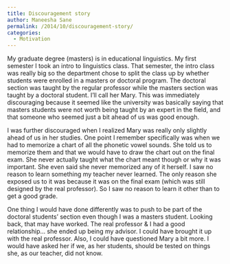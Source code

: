 ```yaml
---
title: Discouragement story
author: Maneesha Sane
permalink: /2014/10/discouragement-story/
categories:
  - Motivation
---
```

My graduate degree (masters) is in educational linguistics. My first semester I took an intro to linguistics class. That semester, the intro class was really big so the department chose to split the class up by whether students were enrolled in a masters or doctoral program. The doctoral section was taught by the regular professor while the masters section was taught by a doctoral student. I&#8217;ll call her Mary. This was immediately discouraging because it seemed like the university was basically saying that masters students were not worth being taught by an expert in the field, and that someone who seemed just a bit ahead of us was good enough.

I was further discouraged when I realized Mary was really only slightly ahead of us in her studies. One point I remember specifically was when we had to memorize a chart of all the phonetic vowel sounds. She told us to memorize them and that we would have to draw the chart out on the final exam. She never actually taught what the chart meant though or why it was important. She even said she never memorized any of it herself. I saw no reason to learn something my teacher never learned. The only reason she exposed us to it was because it was on the final exam (which was still designed by the real professor). So I saw no reason to learn it other than to get a good grade.

One thing I would have done differently was to push to be part of the doctoral students&#8217; section even though I was a masters student. Looking back, that may have worked. The real professor & I had a good relationship&#8230; she ended up being my advisor. I could have brought it up with the real professor. Also, I could have questioned Mary a bit more. I would have asked her if we, as her students, should be tested on things she, as our teacher, did not know.
